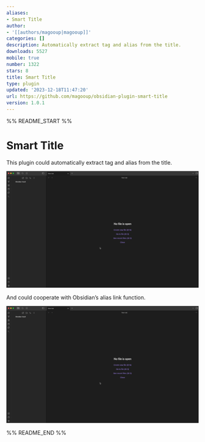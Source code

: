 ```yaml
---
aliases:
- Smart Title
author:
- '[[authors/magooup|magooup]]'
categories: []
description: Automatically extract tag and alias from the title.
downloads: 5527
mobile: true
number: 1322
stars: 8
title: Smart Title
type: plugin
updated: '2023-12-18T11:47:20'
url: https://github.com/magooup/obsidian-plugin-smart-title
version: 1.0.1
---
```


%% README_START %%

# Smart Title

This plugin could automatically extract tag and alias from the title.

![Create File](https://raw.githubusercontent.com/magooup/obsidian-plugin-smart-title/HEAD/assets/video1.gif)

And could cooperate with Obsidian’s alias link function.

![Link File](https://raw.githubusercontent.com/magooup/obsidian-plugin-smart-title/HEAD/assets/video2.gif)


%% README_END %%